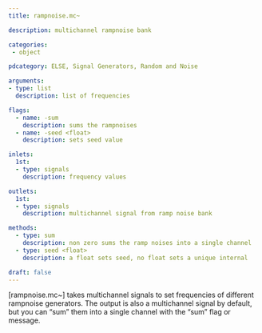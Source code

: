```yaml
---
title: rampnoise.mc~

description: multichannel rampnoise bank

categories:
 - object

pdcategory: ELSE, Signal Generators, Random and Noise

arguments:
- type: list
  description: list of frequencies

flags:
  - name: -sum
    description: sums the rampnoises 
  - name: -seed <float>
    description: sets seed value

inlets: 
  1st:
  - type: signals
    description: frequency values

outlets:
  1st:
  - type: signals
    description: multichannel signal from ramp noise bank

methods:
  - type: sum
    description: non zero sums the ramp noises into a single channel
  - type: seed <float>
    description: a float sets seed, no float sets a unique internal

draft: false
---
```


[rampnoise.mc~] takes multichannel signals to set frequencies of different rampnoise generators. The output is also a multichannel signal by default, but you can “sum” them into a single channel with the “sum” flag or message.

